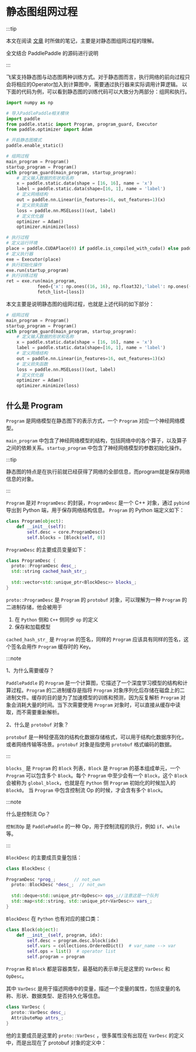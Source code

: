 # 静态图组网过程

:::tip

本文在阅读 [文章](https://github.com/PaddlePaddle/community/blob/master/pfcc/paddle-code-reading/static_graph_execution/20221230_static_graph_execution.md) 时所做的笔记，主要是对静态图组网过程的理解。

全文结合 PaddlePaddle 的源码进行说明

:::


飞桨支持静态图与动态图两种训练方式。对于静态图而言，执行网络的前向过程只会将相应的Operator加入到计算图中，需要通过执行器来实际调用计算逻辑。 以下面的代码为例，可以看到静态图的训练代码可以大致分为两部分：组网和执行。

```python
import numpy as np

# 导入PaddlePaddle相关模块
import paddle
from paddle.static import Program, program_guard, Executor
from paddle.optimizer import Adam

# 开启静态图模式
paddle.enable_static()

# 组网过程
main_program = Program()
startup_program = Program()
with program_guard(main_program, startup_program):
    # 定义输入数据的形状和名称
    x = paddle.static.data(shape = [16, 16], name = 'x')
    label = paddle.static.data(shape=[16, 1], name = 'label')
    # 定义网络结构
    out = paddle.nn.Linear(in_features=16, out_features=1)(x) 
    # 定义损失函数
    loss = paddle.nn.MSELoss()(out, label)
    # 定义优化器
    optimizer = Adam()
    optimizer.minimize(loss)

# 执行过程
# 定义运行环境
place = paddle.CUDAPlace(0) if paddle.is_compiled_with_cuda() else paddle.CPUPlace()
# 定义执行器
exe = Executor(place)
# 执行初始化操作
exe.run(startup_program)
# 执行训练过程
ret = exe.run(main_program,
            feed={'x': np.ones((16, 16), np.float32),'label': np.ones((16, 1), np.float32)},
            fetch_list=[loss])
```

本文主要是说明静态图的组网过程，也就是上述代码的如下部分：

```python 
# 组网过程
main_program = Program()
startup_program = Program()
with program_guard(main_program, startup_program):
    # 定义输入数据的形状和名称
    x = paddle.static.data(shape = [16, 16], name = 'x')
    label = paddle.static.data(shape=[16, 1], name = 'label')
    # 定义网络结构
    out = paddle.nn.Linear(in_features=16, out_features=1)(x) 
    # 定义损失函数
    loss = paddle.nn.MSELoss()(out, label)
    # 定义优化器
    optimizer = Adam()
    optimizer.minimize(loss)
```

## 什么是 Program

`Program` 是网络模型在静态图下的表示方式，一个 `Program` 对应一个神经网络模型。

`main_program` 中包含了神经网络模型的结构，包括网络中的各个算子，以及算子之间的依赖关系。`startup_program` 中包含了神经网络模型的参数初始化操作。

:::tip

静态图的特点是在执行前就已经获得了网络的全部信息，而program就是保存网络信息的对象。

:::

`Program` 是对 `ProgramDesc` 的封装，`ProgramDesc` 是一个 C++ 对象，通过 `pybind` 导出到 Python 端，用于保存网络结构信息。 `Program` 的 Python 端定义如下：

```python
class Program(object):
	def __init__(self):
		self.desc = core.ProgramDesc()
		self.blocks = [Block(self, 0)]
```

`ProgramDesc` 的主要成员变量如下：

```cpp
class ProgramDesc {
  proto::ProgramDesc desc_;
  std::string cached_hash_str_;
  
  std::vector<std::unique_ptr<BlockDesc>> blocks_;
}
```

`proto::ProgramDesc` 是 `Program` 的 `protobuf` 对象，可以理解为一种 `Program` 的二进制存储，他会被用于

1. 在 `Python` 侧和 `C++` 侧同步 `op` 的定义
2. 保存和加载模型

`cached_hash_str_` 是 `Program` 的签名，同样的 `Program` 应该具有同样的签名，这个签名会用作 `Program` 缓存时的 Key。

:::note

1、为什么需要缓存？

`PaddlePaddle` 的 `Program` 是一个计算图，它描述了一个深度学习模型的结构和计算过程。`Program` 的二进制缓存是指将 `Program` 对象序列化后存储在磁盘上的二进制文件。缓存的目的是为了加速模型的训练和预测，因为反复解析 `Program` 对象会消耗大量的时间。当下次需要使用 `Program` 对象时，可以直接从缓存中读取，而不需要重新解析。

2、什么是 `protobuf` 对象？

`protobuf` 是一种轻便高效的结构化数据存储格式，可以用于结构化数据序列化，或者网络传输等场景。`protobuf` 对象是指使用 `protobuf` 格式编码的数据。

:::


`blocks_` 是 `Program` 的 `Block` 列表，`Block` 是 `Program` 的基本组成单元，一个 `Program` 可以包含多个 `Block`。每个 `Program` 中至少会有一个 `Block`，这个 `Block` 会被称为 `global_block`，也就是在 `Python` 侧 `Program` 初始化的时候加入的 `Block0`。 当 `Program` 中包含控制流 Op 的时候，才会含有多个 `Block`。

:::note

什么是控制流 Op？

`控制流Op` 是 `PaddlePaddle` 的一种 Op，用于控制流程的执行，例如 `if`、`while` 等。

:::

`BlockDesc` 的主要成员变量包括：

```cpp
class BlockDesc {
  
ProgramDesc *prog_;       // not_own
  proto::BlockDesc *desc_;  // not_own
  
  std::deque<std::unique_ptr<OpDesc>> ops_;//注意这是一个队列
  std::map<std::string, std::unique_ptr<VarDesc>> vars_;
}
```

`BlockDesc` 在 `Python` 也有对应的接口类：

```python
class Block(object):
    def __init__(self, program, idx):
        self.desc = program.desc.block(idx)
        self.vars = collections.OrderedDict()  # var_name --> var
        self.ops = list()  # operator list
        self.program = program
```

`Program` 和 `Block` 都是容器类型，最基础的表示单元是这里的 `VarDesc` 和 `OpDesc`。

其中 `VarDesc` 是用于描述网络中的变量，描述一个变量的属性，包括变量的名称、形状、数据类型、是否持久化等信息。

```cpp
class VarDesc {
  proto::VarDesc desc_;
  AttributeMap attrs_;
}
```

他的主要成员是这里的 `proto::VarDesc` ，很多属性没有出现在 `VarDesc` 的定义中，而是出现在了 protobuf 对象的定义中：
